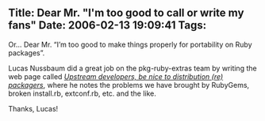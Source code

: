 Title: Dear Mr. "I'm too good to call or write my fans"
Date: 2006-02-13 19:09:41
Tags: 
---
<p>Or&#8230; Dear Mr. &#8220;I&#8217;m too good to make things properly for portability on Ruby packages&#8221;.</p>

<p>Lucas Nussbaum did a great job on the pkg-ruby-extras team by writing the web page called <a target="_blank" href="http://pkg-ruby-extras.alioth.debian.org/upstream-devs.html"><em>Upstream developers, be nice to distribution (re) packagers</em></a>, where he notes the problems we have brought by RubyGems, broken install.rb, extconf.rb, etc. and the like.</p>

<p>Thanks, Lucas!</p>
